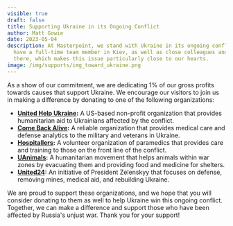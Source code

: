 ```yaml
---
visible: true
draft: false
title: Supporting Ukraine in its Ongoing Conflict
author: Matt Gowie
date: 2023-05-04
description: At Masterpoint, we stand with Ukraine in its ongoing conflict. We
  have a full-time team member in Kiev, as well as close colleagues and friends
  there, which makes this issue particularly close to our hearts.
image: /img/supports/img_toward_ukraine.png
---
```

As a show of our commitment, we are dedicating 1% of our gross profits towards causes that support Ukraine. We encourage our visitors to join us in making a difference by donating to one of the following organizations:

* **[United Help Ukraine](https://unitedhelpukraine.org/):** A US-based non-profit organization that provides humanitarian aid to Ukrainians affected by the conflict.
* **[Come Back Alive](https://savelife.in.ua/en/donate-en/#donate-army-card-monthly):** A reliable organization that provides medical care and defense analytics to the military and veterans in Ukraine.
* **[Hospitallers](https://www.hospitallers.life/needs-hospitallers):** A volunteer organization of paramedics that provides care and training to those on the front line of the conflict.
* **[UAnimals](https://uanimals.org/en/how-to-help/):** A humanitarian movement that helps animals within war zones by evacuating them and providing food and medicine for shelters.
* **[United24](https://u24.gov.ua/):** An initiative of President Zelenskyy that focuses on defense, removing mines, medical aid, and rebuilding Ukraine.

We are proud to support these organizations, and we hope that you will consider donating to them as well to help Ukraine win this ongoing conflict. Together, we can make a difference and support those who have been affected by Russia's unjust war. Thank you for your support!